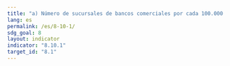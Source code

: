 ```yaml
---
title: "a) Número de sucursales de bancos comerciales por cada 100.000 adultos y b) número de cajeros automáticos por cada 100.000 adultos"
lang: es
permalink: /es/8-10-1/
sdg_goal: 8
layout: indicator
indicator: "8.10.1"
target_id: "8.1"
---
```



